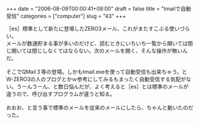 +++
date = "2006-08-09T00:00:41+09:00"
draft = false
title = "tmailで自動受信"
categories = ["computer"]
slug = "43"
+++

［es］標準として新たに登場したZERO3メール、これがまたすこぶる使いづらい。<br />メールが数通貯まる事が多いのだけど、読むときにいちいち一覧から開いては閉じ開いては閉じしなくてはならない。次のメールを開く、そんな操作が無いんだ。<br /><br />そこでQMail３等の登場。しかもtmail.exeを使って自動受信も出来ちゃう。とW-ZERO3の人のブログとかｗ参考にしてみるもまったく自動受信する気配がない。うーんうーん、と数日悩んだが、よく考えると［es］とは標準のメールが違うので、呼び出すプログラムが違うと知る。<br /><br />おおお、と言う事で標準のメールを従来のメールにしたら、ちゃんと動いたのだった。<br /><br /><br /><br /><br /><br />
